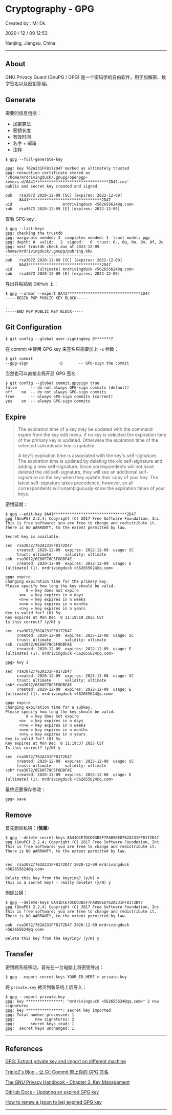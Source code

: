 # Cryptography - GPG

Created by : Mr Dk.

2020 / 12 / 09 12:53

Nanjing, Jiangsu, China

---

## About

GNU Privacy Guard (GnuPG / GPG) 是一个密码学的自由软件，用于加解密、数字签名以及密钥管理。

## Generate

需要的信息包括：

* 加密算法
* 密钥长度
* 有效时间
* 名字 + 邮箱
* 注释

```console
$ gpg --full-generate-key

gpg: key 762A231FF8172D47 marked as ultimately trusted
gpg: revocation certificate stored as '/home/mrdrivingduck/.gnupg/openpgp-revocs.d/8A41********************************2D47.rev'
public and secret key created and signed.

pub   rsa3072 2020-12-09 [SC] [expires: 2022-12-09]
      8A41********************************2D47
uid                      mrdrivingduck <562655624@q.com>
sub   rsa3072 2020-12-09 [E] [expires: 2022-12-09]
```

查看 GPG key：

```console
$ gpg --list-keys
gpg: checking the trustdb
gpg: marginals needed: 3  completes needed: 1  trust model: pgp
gpg: depth: 0  valid:   2  signed:   0  trust: 0-, 0q, 0n, 0m, 0f, 2u
gpg: next trustdb check due at 2022-12-09
/home/mrdrivingduck/.gnupg/pubring.kbx
--------------------------------------
pub   rsa3072 2020-12-09 [SC] [expires: 2022-12-09]
      8A41********************************2D47
uid           [ultimate] mrdrivingduck <562655624@q.com>
sub   rsa3072 2020-12-09 [E] [expires: 2022-12-09]
```

导出并粘贴到 GitHub 上：

```console
$ gpg --armor --export 8A41********************************2D47
-----BEGIN PGP PUBLIC KEY BLOCK-----

...
-----END PGP PUBLIC KEY BLOCK-----
```

## Git Configuration

```console
$ git config --global user.signingkey 8*******7
```

在 commit 中使用 GPG key 来签名只需要加上 `-S` 参数：

```console
$ git commit 
--gpg-sign             -S       -- GPG-sign the commit
```

当然也可以直接全局开启 GPG 签名：

```console
$ git config --global commit.gpgsign true
false      -- do not always GPG-sign commits (default)
off    no  -- do not always GPG-sign commits
true       -- always GPG-sign commits (current)
yes    on  -- always GPG-sign commits
```

## Expire

> The expiration time of a key may be updated with the command expire from the key edit menu. If no key is selected the expiration time of the primary key is updated. Otherwise the expiration time of the selected subordinate key is updated.
>
> A key's expiration time is associated with the key's self-signature. The expiration time is updated by deleting the old self-signature and adding a new self-signature. Since correspondents will not have deleted the old self-signature, they will see an additional self-signature on the key when they update their copy of your key. The latest self-signature takes precedence, however, so all correspondents will unambiguously know the expiration times of your keys.

密钥延期：

```console
$ gpg --edit-key 8A41********************************2D47
gpg (GnuPG) 2.2.4; Copyright (C) 2017 Free Software Foundation, Inc.
This is free software: you are free to change and redistribute it.
There is NO WARRANTY, to the extent permitted by law.

Secret key is available.

sec  rsa3072/762A231FF8172D47
     created: 2020-12-09  expires: 2022-12-09  usage: SC
     trust: ultimate      validity: ultimate
ssb  rsa3072/0E60F78C5F8DBFAE
     created: 2020-12-09  expires: 2022-12-09  usage: E
[ultimate] (1). mrdrivingduck <562655624@q.com>
```

```
gpg> expire
Changing expiration time for the primary key.
Please specify how long the key should be valid.
         0 = key does not expire
      <n>  = key expires in n days
      <n>w = key expires in n weeks
      <n>m = key expires in n months
      <n>y = key expires in n years
Key is valid for? (0) 5y
Key expires at Mon Dec  8 11:19:19 2025 CST
Is this correct? (y/N) y

sec  rsa3072/762A231FF8172D47
     created: 2020-12-09  expires: 2025-12-08  usage: SC
     trust: ultimate      validity: ultimate
ssb  rsa3072/0E60F78C5F8DBFAE
     created: 2020-12-09  expires: 2022-12-09  usage: E
[ultimate] (1). mrdrivingduck <562655624@q.com>
```

```
gpg> key 1

sec  rsa3072/762A231FF8172D47
     created: 2020-12-09  expires: 2025-12-08  usage: SC
     trust: ultimate      validity: ultimate
ssb* rsa3072/0E60F78C5F8DBFAE
     created: 2020-12-09  expires: 2022-12-09  usage: E
[ultimate] (1). mrdrivingduck <562655624@q.com>

gpg> expire
Changing expiration time for a subkey.
Please specify how long the key should be valid.
         0 = key does not expire
      <n>  = key expires in n days
      <n>w = key expires in n weeks
      <n>m = key expires in n months
      <n>y = key expires in n years
Key is valid for? (0) 5y
Key expires at Mon Dec  8 11:19:37 2025 CST
Is this correct? (y/N) y

sec  rsa3072/762A231FF8172D47
     created: 2020-12-09  expires: 2025-12-08  usage: SC
     trust: ultimate      validity: ultimate
ssb* rsa3072/0E60F78C5F8DBFAE
     created: 2020-12-09  expires: 2025-12-08  usage: E
[ultimate] (1). mrdrivingduck <562655624@q.com>
```

最终还要保存修改：

```
gpg> save
```

## Remove

首先删除私钥：(**慎重**)

```console
$ gpg --delete-secret-keys 8A41DCE7DCD03B5F7FA850ED762A231FF8172D47
gpg (GnuPG) 2.2.4; Copyright (C) 2017 Free Software Foundation, Inc.
This is free software: you are free to change and redistribute it.
There is NO WARRANTY, to the extent permitted by law.


sec  rsa3072/762A231FF8172D47 2020-12-09 mrdrivingduck <562655624@q.com>

Delete this key from the keyring? (y/N) y
This is a secret key! - really delete? (y/N) y
```

删除公钥：

```console
$ gpg --delete-keys 8A41DCE7DCD03B5F7FA850ED762A231FF8172D47
gpg (GnuPG) 2.2.4; Copyright (C) 2017 Free Software Foundation, Inc.
This is free software: you are free to change and redistribute it.
There is NO WARRANTY, to the extent permitted by law.

pub  rsa3072/762A231FF8172D47 2020-12-09 mrdrivingduck <562655624@q.com>

Delete this key from the keyring? (y/N) y
```

## Transfer

密钥跨系统移动。首先在一台电脑上将密钥导出：

```console
$ gpg --export-secret-keys YOUR_ID_HERE > private.key
```

将 `private.key` 拷贝到新系统上后导入：

```console
$ gpg --import private.key
gpg: key ****************: "mrdrivingduck <562655624@qq.com>" 2 new signatures
gpg: key ****************: secret key imported
gpg: Total number processed: 1
gpg:         new signatures: 2
gpg:       secret keys read: 1
gpg:  secret keys unchanged: 1
```

---

## References

[GPG: Extract private key and import on different machine](https://makandracards.com/makandra-orga/37763-gpg-extract-private-key-and-import-on-different-machine)

[TripleZ's Blog - 让 Git Commit 带上你的 GPG 签名](https://blog.triplez.cn/let-git-commit-brings-with-your-gpg-signature/)

[The GNU Privacy Handbook - Chapter 3. Key Management](https://www.gnupg.org/gph/en/manual/c235.html#AEN328)

[GitHub Docs - Updating an expired GPG key](https://docs.github.com/en/free-pro-team@latest/github/authenticating-to-github/updating-an-expired-gpg-key)

[How to renew a (soon to be) expired GPG key](https://filipe.kiss.ink/renew-expired-gpg-key/)

---

